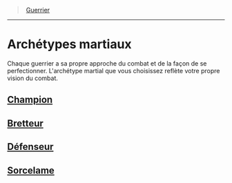 ﻿---
!GenericItem
Id: fighter_hd.md#archétypes-martiaux
ParentLink: fighter_hd.md#guerrier
Name: Archétypes martiaux
ParentName: Guerrier
NameLevel: 1
Attributes:
  Name: Archétypes martiaux
  Markdown: >+
    # <!--Name-->Archétypes martiaux<!--/Name-->


    Chaque guerrier a sa propre approche du combat et de la façon de se perfectionner. L'archétype martial que vous choisissez reflète votre propre vision du combat.


    ## [Champion](hd_fighter_champion.md)


    ## [Bretteur](hd_fighter_swordsman.md)


    ## [Défenseur](hd_fighter_defender.md)


    ## [Sorcelame](hd_fighter_spellblade.md)

AttributesDictionary: >+
  Name: Archétypes martiaux

  Markdown: >+

    # <!--Name-->Archétypes martiaux<!--/Name-->





    Chaque guerrier a sa propre approche du combat et de la façon de se perfectionner. L'archétype martial que vous choisissez reflète votre propre vision du combat.





    ## [Champion](hd_fighter_champion.md)





    ## [Bretteur](hd_fighter_swordsman.md)





    ## [Défenseur](hd_fighter_defender.md)





    ## [Sorcelame](hd_fighter_spellblade.md)



---
> [Guerrier](hd_fighter.md)

---

# Archétypes martiaux

Chaque guerrier a sa propre approche du combat et de la façon de se perfectionner. L'archétype martial que vous choisissez reflète votre propre vision du combat.

## [Champion](hd_fighter_champion.md)

## [Bretteur](hd_fighter_swordsman.md)

## [Défenseur](hd_fighter_defender.md)

## [Sorcelame](hd_fighter_spellblade.md)

